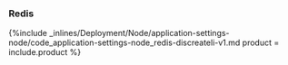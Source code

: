 <!--  usedin: [ _node/deployment/application-settings-node-v1.md] -->


### Redis



{%include _inlines/Deployment/Node/application-settings-node/code_application-settings-node_redis-discreateli-v1.md  product = include.product %}




